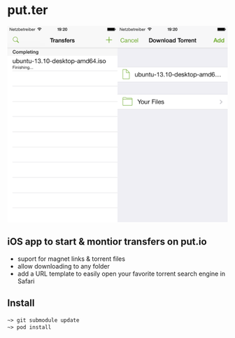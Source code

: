# put.ter

<img src="Screenshots/Transfers.png" width="50%">
<img src="Screenshots/Download.png" width="50%" style="float:right">

## iOS app to start & montior transfers on put.io

- suport for magnet links & torrent files
- allow downloading to any folder
- add a URL template to easily open your favorite torrent search engine in Safari

## Install

```
~> git submodule update
~> pod install
```

